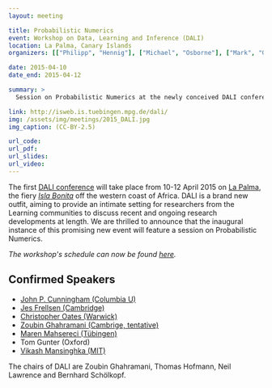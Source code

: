 ```yaml
---
layout: meeting

title: Probabilistic Numerics
event: Workshop on Data, Learning and Inference (DALI) 
location: La Palma, Canary Islands
organizers: [["Philipp", "Hennig"], ["Michael", "Osborne"], ["Mark", "Girolami"]]

date: 2015-04-10
date_end: 2015-04-12

summary: >
  Session on Probabilistic Numerics at the newly conceived DALI conference.

link: http://isweb.is.tuebingen.mpg.de/dali/
img: /assets/img/meetings/2015_DALI.jpg
img_caption: (CC-BY-2.5)

url_code:
url_pdf:
url_slides:
url_video:
---
```



The first [DALI conference](http://isweb.is.tuebingen.mpg.de/dali/) will take
place from 10-12 April 2015 on [La Palma](http://www.visitlapalma.es), the
fiery [*Isla Bonita*](http://en.wikipedia.org/wiki/La_Palma) off the western
coast of Africa. DALI is a brand new outfit, aiming to provide an intimate
setting for researchers from the Learning communities to discuss recent and
ongoing research developments at length. We are thrilled to announce that the
inaugural instance of this promising new event will feature a session on
Probabilistic Numerics.

*The workshop's schedule can now be found [here](https://docs.google.com/document/d/176OybEsMosSxGWDNqKjKCerlE3FlDef-NLQxYKFCLZw/edit?usp=sharing).*

## Confirmed Speakers

* [John P. Cunningham (Columbia U)](http://stat.columbia.edu/~cunningham/)
* [Jes Frellsen (Cambridge)](http://mlg.eng.cam.ac.uk/frellsen/)
* [Christopher Oates (Warwick)](http://www2.warwick.ac.uk/fac/sci/statistics/staff/academic-research/oates)
* [Zoubin Ghahramani (Cambrige, tentative)](http://mlg.eng.cam.ac.uk/zoubin/)
* [Maren Mahsereci (Tübingen)](http://www.is.tuebingen.mpg.de/nc/employee/details/mmahsereci.html)
* Tom Gunter (Oxford)
* [Vikash Mansinghka (MIT)](http://web.mit.edu/vkm/www/)

The chairs of DALI are Zoubin Ghahramani, Thomas Hofmann, Neil Lawrence
and Bernhard Schölkopf.
